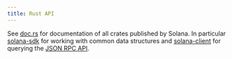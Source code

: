 ```yaml
---
title: Rust API
---
```


See [doc.rs](https://docs.rs/releases/search?query=solana-) for documentation of
all crates published by Solana. In particular [solana-sdk](https://docs.rs/solana-sdk)
for working with common data structures and [solana-client](https://docs.rs/solana-client)
for querying the [JSON RPC API](jsonrpc-api).
